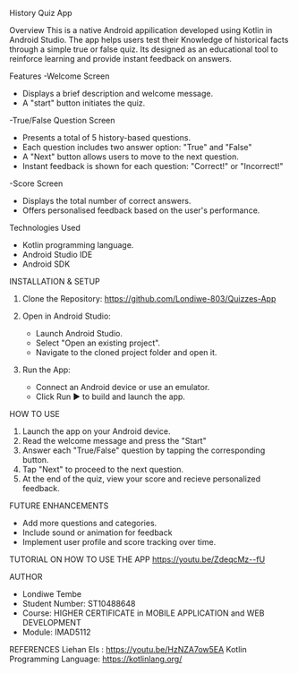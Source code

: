 History Quiz App

Overview
This is a native Android appilication developed using Kotlin in Android Studio. The app helps users test their Knowledge of historical facts through a simple true or false quiz. Its designed 
as an educational tool to reinforce learning and provide instant feedback on answers. 


Features
-Welcome Screen
* Displays a brief description and welcome message.
* A "start" button initiates the quiz.

-True/False Question Screen
* Presents a total of 5 history-based questions.
*  Each question includes two answer option: "True" and "False"
*  A "Next" button allows users to move to the next question.
*  Instant feedback is shown for each question: "Correct!" or "Incorrect!"

-Score Screen
* Displays the total number of correct answers.
* Offers personalised feedback based on the user's performance.


Technologies Used
* Kotlin programming language.
* Android Studio IDE
* Android SDK


INSTALLATION & SETUP
1. Clone the Repository:
https://github.com/Londiwe-803/Quizzes-App 


2. Open in Android Studio:
   * Launch Android Studio.
   * Select "Open an existing project".
   * Navigate to the cloned project folder and open it.


3. Run the App:
   * Connect an Android device or use an emulator.
   * Click Run ▶️ to build and launch the app.


HOW TO USE
1. Launch the app on your Android device.
2. Read the welcome message and press the "Start"
3. Answer each "True/False" question by tapping the corresponding button.
4. Tap "Next" to proceed to the next question.
5. At the end of the quiz, view your score and recieve personalized feedback.


FUTURE ENHANCEMENTS
* Add more questions and categories.
* Include sound or animation for feedback
* Implement user profile and score tracking over time.

TUTORIAL ON HOW TO USE THE APP
https://youtu.be/ZdeqcMz--fU


AUTHOR
* Londiwe Tembe
* Student Number: ST10488648
* Course: HIGHER CERTIFICATE in MOBILE APPLICATION and WEB DEVELOPMENT
* Module: IMAD5112 

REFERENCES
Liehan Els : https://youtu.be/HzNZA7ow5EA
Kotlin Programming Language: https://kotlinlang.org/
             
